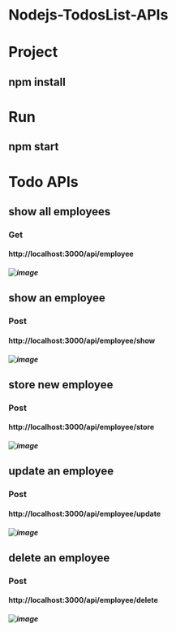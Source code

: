 # Nodejs-TodosList-APIs
# Project
## npm install
##
# Run
## npm start
##
##
# Todo APIs
## show all employees
### Get
#### http://localhost:3000/api/employee
##### ![image](https://user-images.githubusercontent.com/52547252/116326014-c45fb500-a7c3-11eb-83e5-0dfbbc06e5f3.png)
##
## show an employee
### Post
#### http://localhost:3000/api/employee/show
##### ![image](https://user-images.githubusercontent.com/52547252/116326115-f8d37100-a7c3-11eb-97f2-2c0e5fc8bc5c.png)
##
## store new employee
### Post
#### http://localhost:3000/api/employee/store
##### ![image](https://user-images.githubusercontent.com/52547252/116326217-320be100-a7c4-11eb-998a-c35badd20eb8.png)
##
## update an employee
### Post
#### http://localhost:3000/api/employee/update
##### ![image](https://user-images.githubusercontent.com/52547252/116326286-5c5d9e80-a7c4-11eb-8af1-bb00f8d34e40.png)
##
## delete an employee
### Post
#### http://localhost:3000/api/employee/delete
##### ![image](https://user-images.githubusercontent.com/52547252/116326344-8616c580-a7c4-11eb-83c3-e0a4cb508d61.png)

##
##
